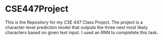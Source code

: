 # CSE447Project
This is the Repository for my CSE 447 Class Project. The project is a character-level prediction model that outputs the three next most likely
characters based on given text input. I used an RNN to completete this task.
